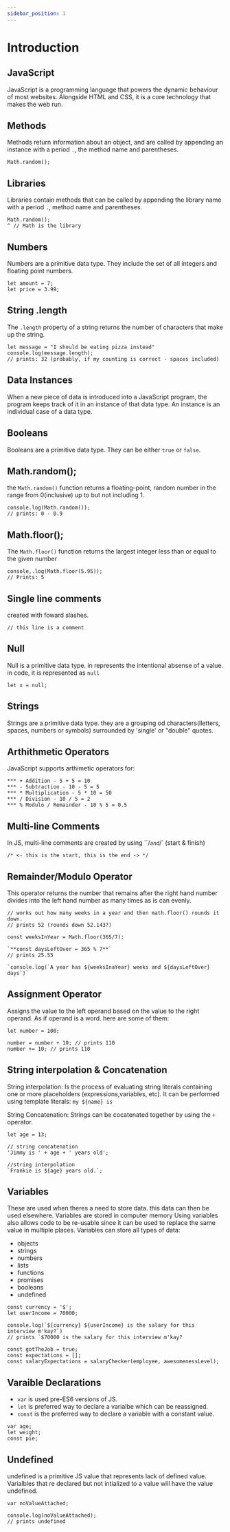 ```yaml
---
sidebar_position: 1
---
```

# Introduction

## JavaScript
JavaScript is a programming language that powers the dynamic behaviour of most websites. Alongside HTML and CSS, it is a core technology that makes the web run.

## Methods
Methods return information about an object, and are called by appending an instance with a period `.`, the method name and parentheses.
```
Math.random();
```

## Libraries
Libraries contain methods that can be called by appending the library name with a period `.`, method name and parentheses.
```
Math.random();
^ // Math is the library
```

## Numbers
Numbers are a primitive data type. They include the set of all integers and floating point numbers. 
```
let amount = 7; 
let price = 3.99;
```

## String .length
The `.length` property of a string returns the number of characters that make up the string.
```
let message = "I should be eating pizza instead"
console.log(message.length);
// prints: 32 (probably, if my counting is correct - spaces included)
```

## Data Instances
When a new piece of data is introduced into a JavaScript program, the program keeps track of it in an instance of that data type. An instance is an individual case of a data type. 

## Booleans
Booleans are a primitive data type. They can be either `true` or `false`.

## Math.random();
the `Math.random()` function returns a floating-point, random number in the range from 0(inclusive) up to but not including 1.
```
console.log(Math.random());
// prints: 0 - 0.9
```

## Math.floor();
The `Math.floor()` function returns the largest integer less than or  equal to the given number 

```
console,.log(Math.floor(5.95));
// Prints: 5
```

## Single line comments 
created with foward slashes. 
```
// this line is a comment
```

## Null
Null is a primitive data type. in represents the intentional absense of a value. in code, it is represented as `null`

```
let x = null;
```

## Strings
Strings are a primitive data type. they are a grouping od characters(lletters, spaces, numbers or symbols) surrounded by 'single' or "double" quotes.

## Arthithmetic Operators
JavaScript supports arthimetic operators for:
```
*** + Addition - 5 + 5 = 10
*** - Subtraction - 10 - 5 = 5
*** * Multiplication - 5 * 10 = 50
*** / Division - 10 / 5 = 2
*** % Modulo / Remainder - 10 % 5 = 0.5
```
## Multi-line Comments
In JS, multi-line comments are created by using ``/*` and `*/` (start & finish)
```
/* <- this is the start, this is the end -> */
```

## Remainder/Modulo Operator
This operator returns the number that remains after the right hand number divides into the left hand number as many times as is can evenly.
```
// works out how many weeks in a year and then math.floor() rounds it down.
// prints 52 (rounds down 52.143?)

const weeksInYear = Math.floor(365/7):

`**const daysLeftOver = 365 % 7**`
// prints 25.55

`console.log(`A year has ${weeksInaYear} weeks and ${daysLeftOver} days`)`
```

## Assignment Operator
Assigns the value to the left operand based on the value to the right operand. As if operand is a word. 
here are some of them:
```
let number = 100;

number = number + 10; // prints 110
number += 10; // prints 110
```

## String interpolation & Concatenation
String interpolation: Is the process of evaluating string literals containing one or more placeholders (expressions,variables, etc).
It can be performed using template literals: `my ${name} is`

String Concatenation: Strings can be cocatenated together by using the `+` operator.
```
let age = 13;

// string concatenation
'Jimmy is ' + age + ' years old';

//string interpolation
`Frankie is ${age} years old.`;
```

## Variables 
These are used when theres a need to store data. this data can then be used elsewhere. Variables are stored in computer memory Using variables also allows code to be re-usable since it can be used to replace the same value in multiple places. Variables can store all types of data:
- objects
- strings
- numbers
- lists
- functions
- promises
- booleans
- undefined
```
const currency = '$';
let userIncome = 70000;

console.log(`${currency} ${userIncome} is the salary for this interview m'kay?`)
// prints `$70000 is the salary for this interview m'kay?

const gotTheJob = true;
const expectations = [];
const salaryExpectations = salaryChecker(employee, awesomenessLevel);
```
## Varaible Declarations
- `var` is used pre-ES6 versions of JS.
- `let` is preferred way to declare a varialbe which can be reassigned.
- `const` is the preferred way to declare a variable with a constant value.
```
var age;
let weight;
const pie; 
```

## Undefined
undefined is a primitive JS value that represents lack of defined value. Varialbles that re declared but not intialized to a value will have the value undefined.
```
var noValueAttached;

console.log(noValueAttached);
// prints undefined
```


